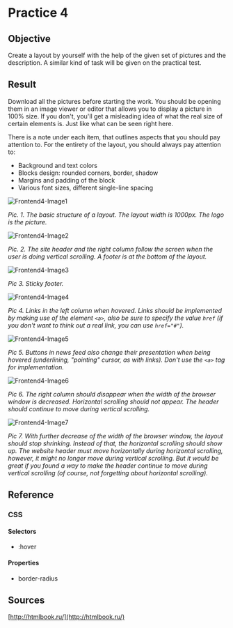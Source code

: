 # Practice 4

## Objective
Create a layout by yourself with the help of the given set of pictures and the description. A similar kind of task will be given on the practical test.

## Result
Download all the pictures before starting the work. You should be opening them in an image viewer or editor that allows you to display a picture in 100% size. If you don't, you'll get a misleading idea of what the real size of certain elements is. Just like what can be seen right here.

There is a note under each item, that outlines aspects that you should pay attention to. For the entirety of the layout, you should always pay attention to:
* Background and text colors
* Blocks design: rounded corners, border, shadow
* Margins and padding of the block
* Various font sizes, different single-line spacing

![Frontend4-Image1](Images/Frontend4-Image1.png)

*Pic. 1. The basic structure of a layout. The layout width is 1000px. The logo is the picture.*

![Frontend4-Image2](Images/Frontend4-Image2.png)

*Pic. 2. The site header and the right column follow the screen when the user is doing vertical scrolling. A footer is at the bottom of the layout.*

![Frontend4-Image3](Images/Frontend4-Image3.png)

*Pic 3. Sticky footer.*

![Frontend4-Image4](Images/Frontend4-Image4.png)

*Pic 4. Links in the left column when hovered. Links should be implemented by making use of the element `<a>`, also be sure to specify the value `href` (if you don't want to think out a real link, you can use `href="#"`).*

![Frontend4-Image5](Images/Frontend4-Image5.png)

*Pic 5. Buttons in news feed also change their presentation when being hovered (underlining, "pointing" cursor, as with links). Don't use the `<a>` tag for implementation.*

![Frontend4-Image6](Images/Frontend4-Image6.png)

*Pic 6. The right column should disappear when the width of the browser window is decreased. Horizontal scrolling should not appear. The header should continue to move during vertical scrolling.*

![Frontend4-Image7](Images/Frontend4-Image7.png)

*Pic 7. With further decrease of the width of the browser window, the layout should stop shrinking. Instead of that, the horizontal scrolling should show up. The website header must move horizontally during horizontal scrolling, however, it might no longer move during vertical scrolling. But it would be great if you found a way to make the header continue to move during vertical scrolling (of course, not forgetting about horizontal scrolling).*

## Reference

### CSS

#### Selectors
* :hover

#### Properties
* border-radius

## Sources
[http://htmlbook.ru/](http://htmlbook.ru/)